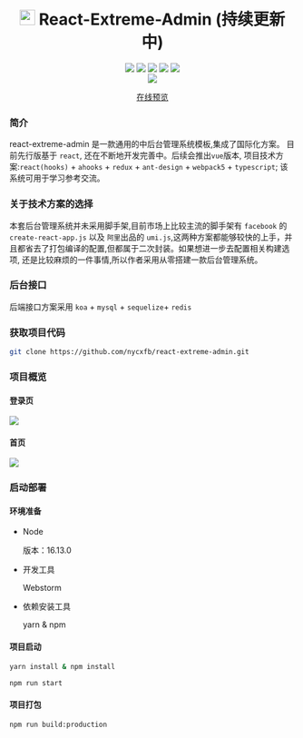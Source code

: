 
<h1 align="center"><img width="27" height="27"  src="http://150.158.155.240/resource/logo.png"> React-Extreme-Admin (持续更新中)</h1>
<p align="center">
 <img src="https://img.shields.io/badge/React-18.2.0-brightgreen.svg"/>
 <img src="https://img.shields.io/badge/ahooks-3.7.5-informational.svg"/>
 <img src="https://img.shields.io/badge/Redux-4.2.0-blueviolet.svg"/>
 <img src="https://img.shields.io/badge/Webpack-5.75.0-green.svg"/>
 <img src="https://img.shields.io/badge/antd-5.1.5-blue.svg"/>
    <br/>
        <img src="https://img.shields.io/badge/Author-nycxfb-orange.svg"/>
</p>

<p align="center">
<a target="_blank" href="http://150.158.155.240/react">在线预览</a>  
</p>


### 简介

react-extreme-admin 是一款通用的中后台管理系统模板,集成了国际化方案。
目前先行版基于 `react`, 还在不断地开发完善中。后续会推出`vue`版本,
项目技术方案:`react(hooks)` + `ahooks` + `redux` + `ant-design` + `webpack5` + `typescript`;
该系统可用于学习参考交流。



### 关于技术方案的选择

本套后台管理系统并未采用脚手架,目前市场上比较主流的脚手架有 `facebook` 的  `create-react-app.js`
以及 `阿里`出品的 `umi.js`,这两种方案都能够较快的上手，并且都省去了打包编译的配置,但都属于二次封装。如果想进一步去配置相关构建选项,
还是比较麻烦的一件事情,所以作者采用从零搭建一款后台管理系统。




### 后台接口

后端接口方案采用 `koa` + `mysql` + `sequelize`+ `redis`

### 获取项目代码
```bash
git clone https://github.com/nycxfb/react-extreme-admin.git
```

### 项目概览
#### 登录页

<img src="http://150.158.155.240/resource/login.png">

#### 首页

<img src="http://150.158.155.240/resource/shouye.png">

### 启动部署

#### 环境准备
- Node
  
  版本：16.13.0

- 开发工具

  Webstorm

- 依赖安装工具
  
  yarn & npm

#### 项目启动

```bash
yarn install & npm install
```

```bash
npm run start
```




#### 项目打包
```bash
npm run build:production
```















